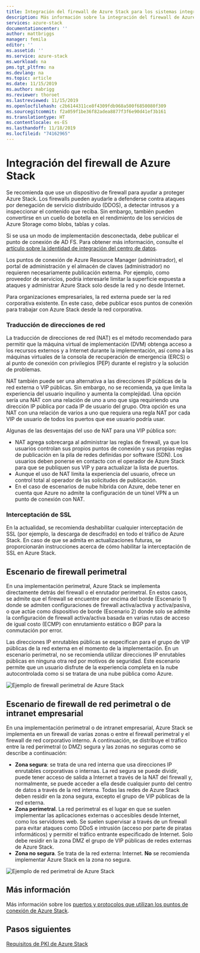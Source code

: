 ```yaml
---
title: Integración del firewall de Azure Stack para los sistemas integrados de Azure Stack | Microsoft Docs
description: Más información sobre la integración del firewall de Azure Stack para sistemas integrados de Azure Stack
services: azure-stack
documentationcenter: ''
author: mattbriggs
manager: femila
editor: ''
ms.assetid: ''
ms.service: azure-stack
ms.workload: na
pms.tgt_pltfrm: na
ms.devlang: na
ms.topic: article
ms.date: 11/15/2019
ms.author: mabrigg
ms.reviewer: thoroet
ms.lastreviewed: 11/15/2019
ms.openlocfilehash: c2b6144311ce8f4309fdb968a500f6850080f309
ms.sourcegitcommit: f2a059f1be36f82adea8877f3f6e90d41ef3b161
ms.translationtype: HT
ms.contentlocale: es-ES
ms.lasthandoff: 11/18/2019
ms.locfileid: "74162965"
---
```

# <a name="azure-stack-firewall-integration"></a>Integración del firewall de Azure Stack
Se recomienda que use un dispositivo de firewall para ayudar a proteger Azure Stack. Los firewalls pueden ayudarle a defenderse contra ataques por denegación de servicio distribuido (DDOS), a detectar intrusos y a inspeccionar el contenido que reciba. Sin embargo, también pueden convertirse en un cuello de botella en el rendimiento de los servicios de Azure Storage como blobs, tablas y colas.

 Si se usa un modo de implementación desconectada, debe publicar el punto de conexión de AD FS. Para obtener más información, consulte el [artículo sobre la identidad de integración del centro de datos](azure-stack-integrate-identity.md).

Los puntos de conexión de Azure Resource Manager (administrador), el portal de administración y el almacén de claves (administrador) no requieren necesariamente publicación externa. Por ejemplo, como proveedor de servicios, podría interesarle limitar la superficie expuesta a ataques y administrar Azure Stack solo desde la red y no desde Internet.

Para organizaciones empresariales, la red externa puede ser la red corporativa existente. En este caso, debe publicar esos puntos de conexión para trabajar con Azure Stack desde la red corporativa.

### <a name="network-address-translation"></a>Traducción de direcciones de red
La traducción de direcciones de red (NAT) es el método recomendado para permitir que la máquina virtual de implementación (DVM) obtenga acceso a los recursos externos y a Internet durante la implementación, así como a las máquinas virtuales de la consola de recuperación de emergencia (ERCS) o al punto de conexión con privilegios (PEP) durante el registro y la solución de problemas.

NAT también puede ser una alternativa a las direcciones IP públicas de la red externa o VIP públicas. Sin embargo, no se recomienda, ya que limita la experiencia del usuario inquilino y aumenta la complejidad. Una opción sería una NAT con una relación de uno a uno que siga requiriendo una dirección IP pública por cada IP de usuario del grupo. Otra opción es una NAT con una relación de varios a uno que requiera una regla NAT por cada VIP de usuario de todos los puertos que ese usuario podría usar.

Algunas de las desventajas del uso de NAT para una VIP pública son:
- NAT agrega sobrecarga al administrar las reglas de firewall, ya que los usuarios controlan sus propios puntos de conexión y sus propias reglas de publicación en la pila de redes definidas por software (SDN). Los usuarios deben ponerse en contacto con el operador de Azure Stack para que se publiquen sus VIP y para actualizar la lista de puertos.
- Aunque el uso de NAT limita la experiencia del usuario, ofrece un control total al operador de las solicitudes de publicación.
- En el caso de escenarios de nube híbrida con Azure, debe tener en cuenta que Azure no admite la configuración de un túnel VPN a un punto de conexión con NAT.

### <a name="ssl-interception"></a>Interceptación de SSL
En la actualidad, se recomienda deshabilitar cualquier interceptación de SSL (por ejemplo, la descarga de descifrado) en todo el tráfico de Azure Stack. En caso de que se admita en actualizaciones futuras, se proporcionarán instrucciones acerca de cómo habilitar la interceptación de SSL en Azure Stack.

## <a name="edge-firewall-scenario"></a>Escenario de firewall perimetral
En una implementación perimetral, Azure Stack se implementa directamente detrás del firewall o el enrutador perimetral. En estos casos, se admite que el firewall se encuentre por encima del borde (Escenario 1) donde se admiten configuraciones de firewall activa/activa y activa/pasiva, o que actúe como dispositivo de borde (Escenario 2) donde solo se admite la configuración de firewall activa/activa basada en varias rutas de acceso de igual costo (ECMP) con enrutamiento estático o BGP para la conmutación por error.

Las direcciones IP enrutables públicas se especifican para el grupo de VIP públicas de la red externa en el momento de la implementación. En un escenario perimetral, no se recomienda utilizar direcciones IP enrutables públicas en ninguna otra red por motivos de seguridad. Este escenario permite que un usuario disfrute de la experiencia completa en la nube autocontrolada como si se tratara de una nube pública como Azure.  

![Ejemplo de firewall perimetral de Azure Stack](./media/azure-stack-firewall/firewallScenarios.png)

## <a name="enterprise-intranet-or-perimeter-network-firewall-scenario"></a>Escenario de firewall de red perimetral o de intranet empresarial
En una implementación perimetral o de intranet empresarial, Azure Stack se implementa en un firewall de varias zonas o entre el firewall perimetral y el firewall de red corporativo interno. A continuación, se distribuye el tráfico entre la red perimetral (o DMZ) segura y las zonas no seguras como se describe a continuación:

- **Zona segura**: se trata de una red interna que usa direcciones IP enrutables corporativas o internas. La red segura se puede dividir, puede tener acceso de salida a Internet a través de la NAT del firewall y, normalmente, se puede acceder a ella desde cualquier punto del centro de datos a través de la red interna. Todas las redes de Azure Stack deben residir en la zona segura, excepto el grupo de VIP públicas de la red externa.
- **Zona perimetral**. La red perimetral es el lugar en que se suelen implementar las aplicaciones externas o accesibles desde Internet, como los servidores web. Se suelen supervisar a través de un firewall para evitar ataques como DDoS e intrusión (acceso por parte de piratas informáticos) y permitir el tráfico entrante especificado de Internet. Solo debe residir en la zona DMZ el grupo de VIP públicas de redes externas de Azure Stack.
- **Zona no segura**. Se trata de la red externa: Internet. **No** se recomienda implementar Azure Stack en la zona no segura.

![Ejemplo de red perimetral de Azure Stack](./media/azure-stack-firewall/perimeter-network-scenario.png)

## <a name="learn-more"></a>Más información
Más información sobre los [puertos y protocolos que utilizan los puntos de conexión de Azure Stack](azure-stack-integrate-endpoints.md).

## <a name="next-steps"></a>Pasos siguientes
[Requisitos de PKI de Azure Stack](azure-stack-pki-certs.md)

